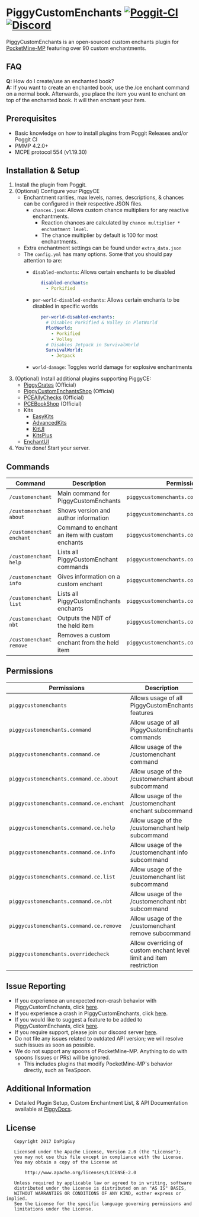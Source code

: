 # PiggyCustomEnchants [![Poggit-CI](https://poggit.pmmp.io/shield.dl/PiggyCustomEnchants)](https://poggit.pmmp.io/p/PiggyCustomEnchants) [![Discord](https://img.shields.io/discord/330850307607363585?logo=discord)](https://discord.gg/qmnDsSD)

PiggyCustomEnchants is an open-sourced custom enchants plugin for [PocketMine-MP](https://github.com/pmmp/PocketMine-MP) featuring over 90 custom enchantments.

<!-- If one question constantly persists, add the Q/A in here. -->
## FAQ
**Q:** How do I create/use an enchanted book? </br>
**A:** If you want to create an enchanted book, use the /ce enchant command on a normal book. Afterwards, you place the item you want to enchant on top of the enchanted book. It will then enchant your item.

## Prerequisites
* Basic knowledge on how to install plugins from Poggit Releases and/or Poggit CI
* PMMP 4.2.0+
* MCPE protocol 554 (v1.19.30)

## Installation & Setup
1. Install the plugin from Poggit.
2. (Optional) Configure your PiggyCE
   * Enchantment rarities, max levels, names, descriptions, & chances can be configured in their respective JSON files.
        * `chances.json`: Allows custom chance multipliers for any reactive enchantments.
            * Reaction chances are calculated by `chance multiplier * enchantment level`.
            * The chance multiplier by default is 100 for most enchantments.
   * Extra enchantment settings can be found under `extra_data.json`
   * The `config.yml` has many options. Some that you should pay attention to are:
     * `disabled-enchants`: Allows certain enchants to be disabled
     
         ```yaml
            disabled-enchants:
              - Porkified
         ```
     * `per-world-disabled-enchants`: Allows certain enchants to be disabled in specific worlds
     
         ```yaml
            per-world-disabled-enchants:
              # Disables Porkified & Volley in PlotWorld
              PlotWorld:
                - Porkified
                - Volley
              # Disables Jetpack in SurvivalWorld
              SurvivalWorld:
                - Jetpack
         ```
     * `world-damage`: Toggles world damage for explosive enchantments
3. (Optional) Install additional plugins supporting PiggyCE:
   * [PiggyCrates](https://poggit.pmmp.io/p/PiggyCrates) (Official)
   * [PiggyCustomEnchantsShop](https://poggit.pmmp.io/p/PiggyCustomEnchantsShop) (Official)
   * [PCEAllyChecks](https://poggit.pmmp.io/p/PCEAllyChecks) (Official)
   * [PCEBookShop](https://poggit.pmmp.io/p/PCEBookShop) (Official)
   * Kits
      * [EasyKits](https://poggit.pmmp.io/p/EasyKits)
      * [AdvancedKits](https://poggit.pmmp.io/p/AdvancedKits) 
      * [KitUI](https://poggit.pmmp.io/p/KitUI)
      * [KitsPlus](https://poggit.pmmp.io/p/KitsPlus)
   * [EnchantUI](https://poggit.pmmp.io/p/EnchantUI)
5. You're done! Start your server.

## Commands
| Command                  | Description                                     | Permissions                              | Aliases       |
|--------------------------|-------------------------------------------------|------------------------------------------|---------------|
| `/customenchant`         | Main command for PiggyCustomEnchants            | `piggycustomenchants.command.ce`         | `/ce`         |
| `/customenchant about`   | Shows version and author information            | `piggycustomenchants.command.ce.about`   | `/ce about`   |
| `/customenchant enchant` | Command to enchant an item with custom enchants | `piggycustomenchants.command.ce.enchant` | `/ce enchant` |
| `/customenchant help`    | Lists all PiggyCustomEnchant commands           | `piggycustomenchants.command.ce.help`    | `/ce help`    |
| `/customenchant info`    | Gives information on a custom enchant           | `piggycustomenchants.command.ce.info`    | `/ce info`    |
| `/customenchant list`    | Lists all PiggyCustomEnchants enchants          | `piggycustomenchants.command.ce.list`    | `/ce list`    |
| `/customenchant nbt`     | Outputs the NBT of the held item                | `piggycustomenchants.command.ce.nbt`     | `/ce nbt`     |
| `/customenchant remove`  | Removes a custom enchant from the held item     | `piggycustomenchants.command.ce.remove`  | `/ce remove`  |

## Permissions
| Permissions                              | Description                                                         | Default |
|------------------------------------------|---------------------------------------------------------------------|---------|
| `piggycustomenchants`                    | Allows usage of all PiggyCustomEnchants features                    | `op`    |
| `piggycustomenchants.command`            | Allow usage of all PiggyCustomEnchants commands                     | `op`    |
| `piggycustomenchants.command.ce`         | Allow usage of the /customenchant command                           | `op`    |
| `piggycustomenchants.command.ce.about`   | Allow usage of the /customenchant about subcommand                  | `true`  |
| `piggycustomenchants.command.ce.enchant` | Allow usage of the /customenchant enchant subcommand                | `op`    |
| `piggycustomenchants.command.ce.help`    | Allow usage of the /customenchant help subcommand                   | `true`  |
| `piggycustomenchants.command.ce.info`    | Allow usage of the /customenchant info subcommand                   | `true`  |
| `piggycustomenchants.command.ce.list`    | Allow usage of the /customenchant list subcommand                   | `true`  |
| `piggycustomenchants.command.ce.nbt`     | Allow usage of the /customenchant nbt subcommand                    | `true`  |
| `piggycustomenchants.command.ce.remove`  | Allow usage of the /customenchant remove subcommand                 | `op`    |
| `piggycustomenchants.overridecheck`      | Allow overriding of custom enchant level limit and item restriction | `false` |

## Issue Reporting
* If you experience an unexpected non-crash behavior with PiggyCustomEnchants, click [here](https://github.com/DaPigGuy/PiggyCustomEnchants/issues/new?assignees=DaPigGuy&labels=bug&template=bug_report.md&title=).
* If you experience a crash in PiggyCustomEnchants, click [here](https://github.com/DaPigGuy/PiggyCustomEnchants/issues/new?assignees=DaPigGuy&labels=bug&template=crash.md&title=).
* If you would like to suggest a feature to be added to PiggyCustomEnchants, click [here](https://github.com/DaPigGuy/PiggyCustomEnchants/issues/new?assignees=DaPigGuy&labels=suggestion&template=suggestion.md&title=).
* If you require support, please join our discord server [here](https://discord.gg/qmnDsSD).
* Do not file any issues related to outdated API version; we will resolve such issues as soon as possible.
* We do not support any spoons of PocketMine-MP. Anything to do with spoons (Issues or PRs) will be ignored.
  * This includes plugins that modify PocketMine-MP's behavior directly, such as TeaSpoon.

## Additional Information
* Detailed Plugin Setup, Custom Enchantment List, & API Documentation available at [PiggyDocs](https://piggydocs.aericio.net/PiggyCustomEnchants.html).

## License
```
   Copyright 2017 DaPigGuy

   Licensed under the Apache License, Version 2.0 (the "License");
   you may not use this file except in compliance with the License.
   You may obtain a copy of the License at

       http://www.apache.org/licenses/LICENSE-2.0

   Unless required by applicable law or agreed to in writing, software
   distributed under the License is distributed on an "AS IS" BASIS,
   WITHOUT WARRANTIES OR CONDITIONS OF ANY KIND, either express or implied.
   See the License for the specific language governing permissions and
   limitations under the License.

```
